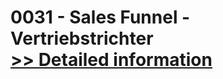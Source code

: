 # 0031 - Sales Funnel - Vertriebstrichter<br />[>> Detailed information](https://secure.shareit.com/shareit/product.html?productid=300741443&affiliateid=200057808)